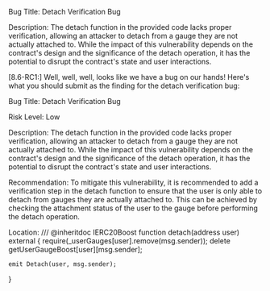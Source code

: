 Bug Title: Detach Verification Bug

Description:
The detach function in the provided code lacks proper verification, allowing an attacker to detach from a gauge they are not actually attached to. While the impact of this vulnerability depends on the contract's design and the significance of the detach operation, it has the potential to disrupt the contract's state and user interactions.

[8.6-RC1:] Well, well, well, looks like we have a bug on our hands! Here's what you should submit as the finding for the detach verification bug:

Bug Title: Detach Verification Bug

Risk Level: Low

Description:
The detach function in the provided code lacks proper verification, allowing an attacker to detach from a gauge they are not actually attached to. While the impact of this vulnerability depends on the contract's design and the significance of the detach operation, it has the potential to disrupt the contract's state and user interactions.

Recommendation:
To mitigate this vulnerability, it is recommended to add a verification step in the detach function to ensure that the user is only able to detach from gauges they are actually attached to. This can be achieved by checking the attachment status of the user to the gauge before performing the detach operation.

Location: 
/// @inheritdoc IERC20Boost
function detach(address user) external {
    require(_userGauges[user].remove(msg.sender));
    delete getUserGaugeBoost[user][msg.sender];

    emit Detach(user, msg.sender);
}
